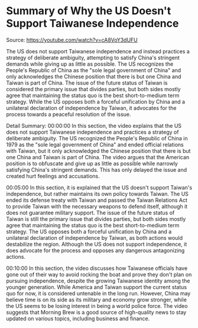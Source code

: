 # Summary of Why the US Doesn't Support Taiwanese Independence

Source: https://youtube.com/watch?v=cA8VoY3dUFU

The US does not support Taiwanese independence and instead practices a strategy of deliberate ambiguity, attempting to satisfy China's stringent demands while giving up as little as possible. The US recognizes the People's Republic of China as the "sole legal government of China" and only acknowledges the Chinese position that there is but one China and Taiwan is part of China. The issue of the future status of Taiwan is considered the primary issue that divides parties, but both sides mostly agree that maintaining the status quo is the best short-to-medium term strategy. While the US opposes both a forceful unification by China and a unilateral declaration of independence by Taiwan, it advocates for the process towards a peaceful resolution of the issue.

Detail Summary: 
00:00:00
In this section, the video explains that the US does not support Taiwanese independence and practices a strategy of deliberate ambiguity. The US recognized the People's Republic of China in 1979 as the "sole legal government of China" and ended official relations with Taiwan, but it only acknowledged the Chinese position that there is but one China and Taiwan is part of China. The video argues that the American position is to obfuscate and give up as little as possible while narrowly satisfying China's stringent demands. This has only delayed the issue and created hurt feelings and accusations.

00:05:00
In this section, it is explained that the US doesn't support Taiwan's independence, but rather maintains its own policy towards Taiwan. The US ended its defense treaty with Taiwan and passed the Taiwan Relations Act to provide Taiwan with the necessary weapons to defend itself, although it does not guarantee military support. The issue of the future status of Taiwan is still the primary issue that divides parties, but both sides mostly agree that maintaining the status quo is the best short-to-medium term strategy. The US opposes both a forceful unification by China and a unilateral declaration of independence by Taiwan, as both actions would destabilize the region. Although the US does not support independence, it does advocate for the process and opposes any dangerous antagonizing actions.

00:10:00
In this section, the video discusses how Taiwanese officials have gone out of their way to avoid rocking the boat and prove they don't plan on pursuing independence, despite the growing Taiwanese identity among the younger generation. While America and Taiwan support the current status quo for now, it is considered untenable in the long run. However, China may believe time is on its side as its military and economy grow stronger, while the US seems to be losing interest in being a world police force. The video suggests that Morning Brew is a good source of high-quality news to stay updated on various topics, including business and finance.

